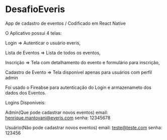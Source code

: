 # DesafioEveris
App de cadastro de eventos / Codificado em React Native

O Aplicativo possui 4 telas:

Login => Autenticar o usuário everis,

Lista de Eventos => Lista de todos os eventos,

Inscrição =>	Tela com detalhamento do evento e formulário para inscrição,

Cadastro de Evento =>	Tela disponível apenas para usuários com perfil admin


Foi usado o Fireabse para autenticação do Login e armazenameto dos dados dos Eventos.

Logins Disponíveis: 

Admin(Que pode cadastrar novos eventos)
email: henrique.mantovani@everis.com
senha: 12345678


Usuário(Não pode cadastrar novos eventos)
email: teste@teste.com
senha: 123456
